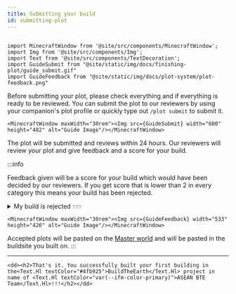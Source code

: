 ```yaml
---
title: Submitting your build
id: submitting-plot
---
```

```mdx-code-block

import MinecraftWindow from '@site/src/components/MinecraftWindow';
import Img from '@site/src/components/Img';
import Text from '@site/src/components/TextDecoration';
import GuideSubmit from "@site/static/img/docs/finishing-plot/guide_submit.gif"
import GuideFeedback from "@site/static/img/docs/plot-system/plot-feedback.png"

```

Before submitting your plot, please check everything and if everything is ready to be reviewed. You can submit the plot to our reviewers by using your companion's plot profile or quickly type out `/plot submit` to submit it.

```mdx-code-block
<MinecraftWindow maxWidth="30rem"><Img src={GuideSubmit} width="600" height="482" alt="Guide Image"/></MinecraftWindow>
```

The plot will be submitted and reviews within 24 hours. Our reviewers will review your plot and give feedback and a score for your build.

:::info

Feedback given will be a score for your build which would have been decided by our reviewers.
If you get score that is lower than 2 in every category this means your build has been rejected.

<details>
<summary>My build is rejected <small>❔❔❔</small></summary> 
Don't worry, everyone makes mistakes. Go back to your plot and you'll see improvement message from the reviewer to help you fix it.
Submit your plot again with your improvement and you'll suddenly get approved by our member!
</details>

```mdx-code-block
<MinecraftWindow maxWidth="30rem"><Img src={GuideFeedback} width="533" height="426" alt="Guide Image"/></MinecraftWindow>
```

Accepted plots will be pasted on the [Master world](../../visiting#1-master-server) and will be pasted in the buildsite you built on.
:::

---

```mdx-code-block
<dd><h2>That's it. You successfully built your first building in the<Text.Hl textColor="#4fb925">BuildTheEarth</Text.Hl> project in name of <Text.Hl textColor="var(--ifm-color-primary)">ASEAN BTE Team</Text.Hl>!!!</h2></dd>
```
